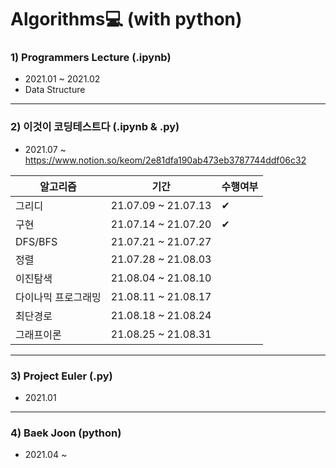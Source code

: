 # Algorithms💻 (with python)


### 1) Programmers Lecture (.ipynb) 
- 2021.01 ~ 2021.02   
- Data Structure   


------------------------------------------
### 2) 이것이 코딩테스트다 (.ipynb & .py) 
- 2021.07 ~ 
https://www.notion.so/keom/2e81dfa190ab473eb3787744ddf06c32

|알고리즘|기간|수행여부|
|------|------|------|
|그리디|21.07.09 ~ 21.07.13|✔|
|구현|21.07.14 ~ 21.07.20|✔ |
|DFS/BFS|21.07.21 ~ 21.07.27| |  
|정렬|21.07.28 ~ 21.08.03| |  
|이진탐색|21.08.04 ~ 21.08.10| |  
|다이나믹 프로그래밍|21.08.11 ~ 21.08.17| |
|최단경로|21.08.18 ~ 21.08.24| |
|그래프이론|21.08.25 ~ 21.08.31| |

------------------------------------------
### 3) Project Euler (.py) 
- 2021.01 

------------------------------------------
### 4) Baek Joon (python) 
- 2021.04 ~ 

